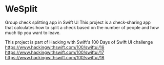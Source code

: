 # WeSplit
Group check splitting app in Swift UI
This project is a check-sharing app that calculates how to split a check based on the number of people and how much tip you want to leave. 

This project is part of Hacking with Swift's 100 Days of Swift UI challenge
https://www.hackingwithswift.com/100/swiftui/16
https://www.hackingwithswift.com/100/swiftui/17
https://www.hackingwithswift.com/100/swiftui/18
